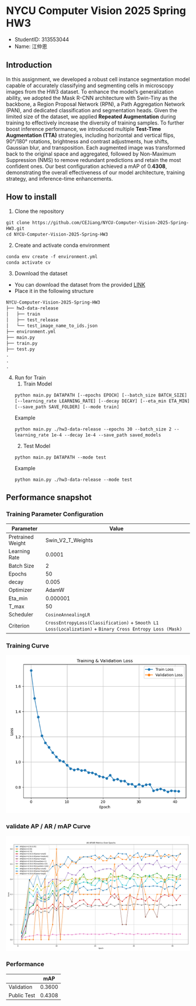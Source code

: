# NYCU Computer Vision 2025 Spring HW3
- StudentID: 313553044
- Name: 江仲恩

## Introduction
In this assignment, we developed a robust cell instance segmentation model capable of accurately classifying and segmenting cells in microscopy images from the HW3 dataset. To enhance the model’s generalization ability, we adopted the Mask R-CNN architecture with Swin-Tiny as the backbone, a Region Proposal Network (RPN), a Path Aggregation Network (PAN), and dedicated classification and segmentation heads.
Given the limited size of the dataset, we applied **Repeated Augmentation** during training to effectively increase the diversity of training samples.
To further boost inference performance, we introduced multiple **Test-Time Augmentation (TTA)** strategies, including horizontal and vertical flips, 90°/180° rotations, brightness and contrast adjustments, hue shifts, Gaussian blur, and transposition. Each augmented image was transformed back to the original space and aggregated, followed by Non-Maximum Suppression (NMS) to remove redundant predictions and retain the most confident ones.
Our best configuration achieved a mAP of 0.**4308**, demonstrating the overall effectiveness of our model architecture, training strategy, and inference-time enhancements.

## How to install

1. Clone the repository
```
git clone https://github.com/CEJiang/NYCU-Computer-Vision-2025-Spring-HW3.git
cd NYCU-Computer-Vision-2025-Spring-HW3
```

2. Create and activate conda environment
```
conda env create -f environment.yml
conda activate cv
```

3. Download the dataset 
- You can download the dataset from the provided [LINK](https://drive.google.com/file/d/1B0qWNzQZQmfQP7x7o4FDdgb9GvPDoFzI/view)
- Place it in the following structure
```
NYCU-Computer-Vision-2025-Spring-HW3
├── hw3-data-release
│   ├── train
│   ├── test_release
│   └── test_image_name_to_ids.json
├── environment.yml
├── main.py
├── train.py
├── test.py
.
.
.
```

4. Run for Train
    1. Train Model 
    ```
    python main.py DATAPATH [--epochs EPOCH] [--batch_size BATCH_SIZE] [--learning_rate LEARNING_RATE] [--decay DECAY] [--eta_min ETA_MIN] [--save_path SAVE_FOLDER] [--mode train]
    ```
    Example
    ```
    python main.py ./hw3-data-release --epochs 30 --batch_size 2 --learning_rate 1e-4 --decay 1e-4 --save_path saved_models
    ```
    2. Test Model
    ```
    python main.py DATAPATH --mode test
    ```
    Example
    ```
    python main.py ./hw3-data-release --mode test
    ```

## Performance snapshot
### Training Parameter Configuration

| Parameter        | Value                                                                                                   |
|------------------|---------------------------------------------------------------------------------------------------------|
| Pretrained Weight| Swin_V2_T_Weights                                                                                       |
| Learning Rate    | 0.0001                                                                                                  |
| Batch Size       | 2                                                                                                       |
| Epochs           | 50                                                                                                      |
| decay            | 0.005                                                                                                   |
| Optimizer        | AdamW                                                                                                   |
| Eta_min          | 0.000001                                                                                                |
| T_max            | 50                                                                                                      |
| Scheduler        | `CosineAnnealingLR`                                                                                     |
| Criterion        | `CrossEntropyLoss(Classification)` + `Smooth L1 Loss(Localization)` + `Binary Cross Entropy Loss (Mask)`|

### Training Curve
![Image](https://github.com/CEJiang/NYCU-Computer-Vision-2025-Spring-HW3/blob/main/Image/training_curve.png)
### validate AP / AR / mAP Curve
![Image](https://github.com/CEJiang/NYCU-Computer-Vision-2025-Spring-HW3/blob/main/Image/APARMAP.png)

### Performance
|                  | mAP                      |
|------------------|--------------------------|
| Validation       | 0.3600                   |
| Public Test      | 0.4308                   |

